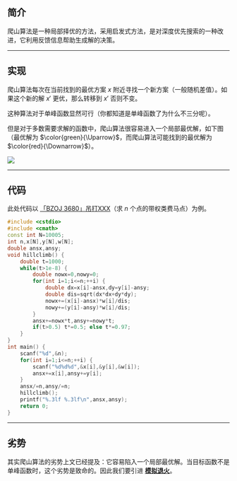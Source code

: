 ## 简介

爬山算法是一种局部择优的方法，采用启发式方法，是对深度优先搜索的一种改进，它利用反馈信息帮助生成解的决策。

---

## 实现

爬山算法每次在当前找到的最优方案 $x$ 附近寻找一个新方案（一般随机差值）。如果这个新的解 $x'$ 更优，那么转移到 $x'$ 否则不变。

这种算法对于单峰函数显然可行（你都知道是单峰函数了为什么不三分呢）。

但是对于多数需要求解的函数中，爬山算法很容易进入一个局部最优解，如下图（最优解为 $\color{green}{\Uparrow}$，而爬山算法可能找到的最优解为 $\color{red}{\Downarrow}$）。

![](https://s1.ax1x.com/2018/08/22/PooS9e.png)

---

## 代码

此处代码以 [「BZOJ 3680」吊打XXX](https://www.lydsy.com/JudgeOnline/problem.php?id=3680)（求 $n$ 个点的带权类费马点）为例。

```cpp
#include <cstdio>
#include <cmath>
const int N=10005;
int n,x[N],y[N],w[N];
double ansx,ansy;
void hillclimb() {
	double t=1000;
	while(t>1e-8) {
		double nowx=0,nowy=0;
		for(int i=1;i<=n;++i) {
			double dx=x[i]-ansx,dy=y[i]-ansy;
			double dis=sqrt(dx*dx+dy*dy);
			nowx+=(x[i]-ansx)*w[i]/dis;
			nowy+=(y[i]-ansy)*w[i]/dis;
		}
		ansx+=nowx*t,ansy+=nowy*t;
		if(t>0.5) t*=0.5; else t*=0.97;
	}
}
int main() {
	scanf("%d",&n);
	for(int i=1;i<=n;++i) {
		scanf("%d%d%d",&x[i],&y[i],&w[i]);
		ansx+=x[i],ansy+=y[i];
	}
	ansx/=n,ansy/=n;
	hillclimb();
	printf("%.3lf %.3lf\n",ansx,ansy);
	return 0;
}
```

---

## 劣势

其实爬山算法的劣势上文已经提及：它容易陷入一个局部最优解。当目标函数不是单峰函数时，这个劣势是致命的。因此我们要引进 [**模拟退火**](https://oi-wiki.org/misc/simulated-annealing/)。
